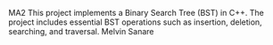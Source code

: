 MA2
This project implements a Binary Search Tree (BST) in C++. The project includes essential BST operations such as insertion, deletion, searching, and traversal.
Melvin Sanare
